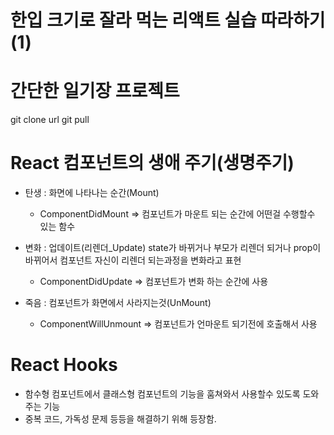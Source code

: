 # 한입 크기로 잘라 먹는 리액트 실습 따라하기 (1)

# 간단한 일기장 프로젝트

git clone url
git pull

# React 컴포넌트의 생애 주기(생명주기)

- 탄생 : 화면에 나타나는 순간(Mount)

  - ComponentDidMount => 컴포넌트가 마운트 되는 순간에 어떤걸 수행할수 있는 함수

- 변화 : 업데이트(리렌더\_Update)
  state가 바뀌거나 부모가 리렌더 되거나 prop이 바뀌어서 컴포넌트 자신이 리렌더 되는과정을 변화라고 표현

  - ComponentDidUpdate => 컴포넌트가 변화 하는 순간에 사용

- 죽음 : 컴포넌트가 화면에서 사라지는것(UnMount)
  - ComponentWillUnmount => 컴포넌트가 언마운트 되기전에 호출해서 사용

# React Hooks

- 함수형 컴포넌트에서 클래스형 컴포넌트의 기능을 훔쳐와서 사용할수 있도록 도와주는 기능
- 중복 코드, 가독성 문제 등등을 해결하기 위해 등장함.
